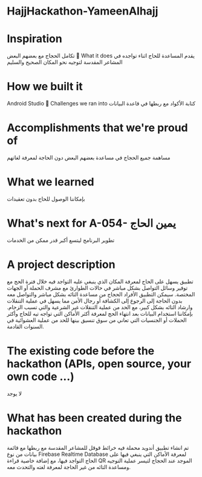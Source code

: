 # HajjHackathon-YameenAlhajj

#	Inspiration
تكامل الحجاج مع بعضهم البعض
	What it does
يقدم المساعدة للحاج اثناء تواجده في المشاعر المقدسة لتوجيه نحو المكان الصحيح والسليم
#	How we built it
Android Studio
	Challenges we ran into
كتابة الأكواد مع ربطها في قاعدة البيانات
#	Accomplishments that we're proud of
مساهمة جميع الحجاج في مساعدة بعضهم البعض دون الحاجة لمعرفة لغاتهم
#	What we learned
بإمكاننا الوصول للحاج بدون تعقيدات
#	What's next for A-054- يمين الحاج
تطوير البرنامج ليتسع أكبر قدر ممكن من الخدمات
#	A project description
تطبيق يسهل على الحاج لمعرفة المكان الذي ينبغي عليه التواجد فيه خلال فترة الحج مع توفير وسائل التواصل بشكل مباشر في حالات الطوارئ مع مشرف الحملة أو الجهات المختصة. سيمكن التطبيق الأفراد الحجاج من مساعدة التائه بشكل مباشر والتواصل معه بدون الحاجة  إلى الرجوع إلى الكشافة أو رجال الأمن مما يسهل في عملية التنقلات وارشاد التائه بشكل كبير، مع الحد من عملية التنقلات غير الشرعية والتي تسبب الزحام. بإمكاننا استخدام البيانات بعد انتهاء الحج لمعرفة أكثر الأماكن التي تواجه تيه للحاج وأكثر الحملات أو الجنسيات التي تعاني من سوق تنسيق بينها للحد من عملية العشوائية في السنوات القادمة.

#	The existing code before the hackathon (APIs, open source, your own code ...)
لا يوجد

#	What has been created during the hackathon
تم انشاء تطبيق أندويد محملة فيه خرائط قوقل للمشاعر المقدسة مع ربطها مع قائمة بيانات من نوع Firebase Realtime Database لمعرفة الأماكن التي ينبغي فيها على الحاج التواجد فيها، مع إضافة خاصية قراءة QR الموجد عند الحجاج لتيسر عملية التوجيه ومساعدة التائه من غير الحاجة لمعرفة لغته والتحدث معه. 



